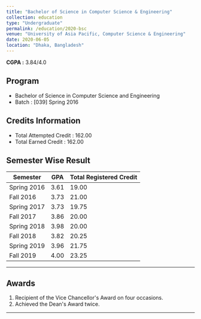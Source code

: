 ```yaml
---
title: "Bachelor of Science in Computer Science & Engineering"
collection: education
type: "Undergraduate"
permalink: /education/2020-bsc
venue: "University of Asia Pacific, Computer Science & Engineering"
date: 2020-06-05
location: "Dhaka, Bangladesh"
---
```


**CGPA :** 3.84/4.0

Program
---
- Bachelor of Science in Computer Science and Engineering
- Batch : [039] Spring 2016

Credits Information
---
- Total Attempted Credit : 162.00
- Total Earned Credit : 162.00

Semester Wise Result
---

| Semester  | GPA   | Total Registered Credit |
|-----------|-------|--------------------------|
| Spring 2016 | 3.61  | 19.00        |
| Fall 2016   | 3.73  | 21.00        |
| Spring 2017 | 3.73  | 19.75        |
| Fall 2017   | 3.86  | 20.00        |
| Spring 2018 | 3.98  | 20.00        |
| Fall 2018   | 3.82  | 20.25        |
| Spring 2019 | 3.96  | 21.75        |
| Fall 2019   | 4.00  | 23.25        |

---

Awards
---
1. Recipient of the Vice Chancellor's Award on four occasions.
2. Achieved the Dean's Award twice.

---
